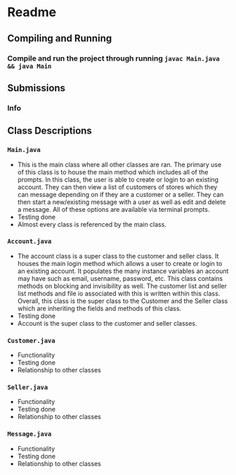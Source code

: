 # Readme

## Compiling and Running
### Compile and run the project through running `javac Main.java && java Main`

## Submissions
### Info


## Class Descriptions

### `Main.java`
- This is the main class where all other classes are ran. The primary use of this class is to house the main method which includes all of the prompts. In this class, the user is able to create or login to an existing account. They can then view a list of customers of stores which they can message depending on if they are a customer or a seller. They can then start a new/existing message with a user as well as edit and delete a message. All of these options are available via terminal prompts. 
- Testing done
- Almost every class is referenced by the main class. 

### `Account.java`
- The account class is a super class to the customer and seller class. It houses the main login method which allows a user to create or login to an existing account. It populates the many instance variables an account may have such as email, username, password, etc. This class contains methods on blocking and invisibility as well. The customer list and seller list methods and file io associated with this is written within this class. Overall, this class is the super class to the Customer and the Seller class which are inheriting the fields and methods of this class. 
- Testing done
- Account is the super class to the customer and seller classes. 

### `Customer.java`
- Functionality
- Testing done
- Relationship to other classes

### `Seller.java`
- Functionality
- Testing done
- Relationship to other classes
### `Message.java`
- Functionality
- Testing done
- Relationship to other classes

